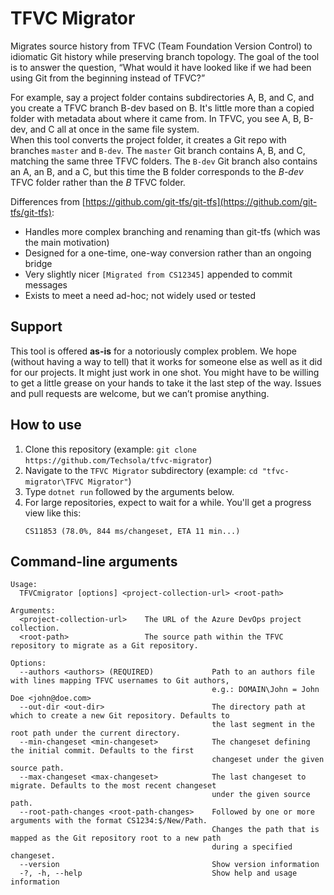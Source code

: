 # TFVC Migrator

Migrates source history from TFVC (Team Foundation Version Control) to idiomatic Git history while preserving branch topology. The goal of the tool is to answer the question, “What would it have looked like if we had been using Git from the beginning instead of TFVC?”

For example, say a project folder contains subdirectories A, B, and C, and you create a TFVC branch B-dev based on B. It's little more than a copied folder with metadata about where it came from. In TFVC, you see A, B, B-dev, and C all at once in the same file system.  
When this tool converts the project folder, it creates a Git repo with branches `master` and `B-dev`. The `master` Git branch contains A, B, and C, matching the same three TFVC folders. The `B-dev` Git branch also contains an A, an B, and a C, but this time the B folder corresponds to the *B-dev* TFVC folder rather than the *B* TFVC folder.

Differences from [https://github.com/git-tfs/git-tfs](https://github.com/git-tfs/git-tfs):

- Handles more complex branching and renaming than git-tfs (which was the main motivation)
- Designed for a one-time, one-way conversion rather than an ongoing bridge
- Very slightly nicer `[Migrated from CS12345]` appended to commit messages
- Exists to meet a need ad-hoc; not widely used or tested

## Support

This tool is offered **as-is** for a notoriously complex problem. We hope (without having a way to tell) that it works for someone else as well as it did for our projects. It might just work in one shot. You might have to be willing to get a little grease on your hands to take it the last step of the way. Issues and pull requests are welcome, but we can’t promise anything.

## How to use

1. Clone this repository (example: `git clone https://github.com/Techsola/tfvc-migrator`)
2. Navigate to the `TFVC Migrator` subdirectory (example: `cd "tfvc-migrator\TFVC Migrator"`)
3. Type `dotnet run` followed by the arguments below.
4. For large repositories, expect to wait for a while. You'll get a progress view like this:
   ```
   CS11853 (78.0%, 844 ms/changeset, ETA 11 min...)
   ```

## Command-line arguments

```
Usage:
  TFVCmigrator [options] <project-collection-url> <root-path>

Arguments:
  <project-collection-url>    The URL of the Azure DevOps project collection.
  <root-path>                 The source path within the TFVC repository to migrate as a Git repository.

Options:
  --authors <authors> (REQUIRED)             Path to an authors file with lines mapping TFVC usernames to Git authors,
                                             e.g.: DOMAIN\John = John Doe <john@doe.com>
  --out-dir <out-dir>                        The directory path at which to create a new Git repository. Defaults to
                                             the last segment in the root path under the current directory.
  --min-changeset <min-changeset>            The changeset defining the initial commit. Defaults to the first
                                             changeset under the given source path.
  --max-changeset <max-changeset>            The last changeset to migrate. Defaults to the most recent changeset
                                             under the given source path.
  --root-path-changes <root-path-changes>    Followed by one or more arguments with the format CS1234:$/New/Path.
                                             Changes the path that is mapped as the Git repository root to a new path
                                             during a specified changeset.
  --version                                  Show version information
  -?, -h, --help                             Show help and usage information
```
